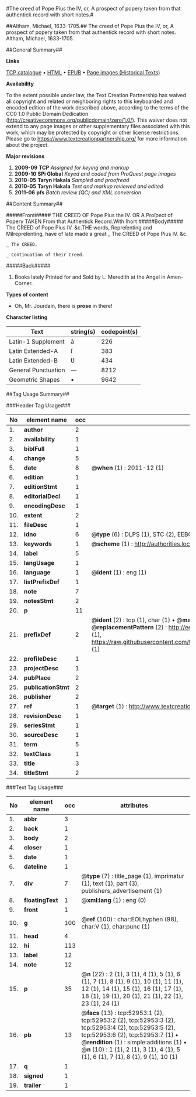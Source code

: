 #The creed of Pope Pius the IV, or, A prospect of popery taken from that authentick record with short notes.#

##Altham, Michael, 1633-1705.##
The creed of Pope Pius the IV, or, A prospect of popery taken from that authentick record with short notes.
Altham, Michael, 1633-1705.

##General Summary##

**Links**

[TCP catalogue](http://www.ota.ox.ac.uk/tcp/)  • 
[HTML](http://tei.it.ox.ac.uk/tcp/Texts-HTML/free/A25/A25226.html)  • 
[EPUB](http://tei.it.ox.ac.uk/tcp/Texts-EPUB/free/A25/A25226.epub) • 
[Page images (Historical Texts)](https://historicaltexts.jisc.ac.uk/eebo-12039410e)

**Availability**

To the extent possible under law, the Text Creation Partnership has waived all copyright and related or neighboring rights to this keyboarded and encoded edition of the work described above, according to the terms of the CC0 1.0 Public Domain Dedication (http://creativecommons.org/publicdomain/zero/1.0/). This waiver does not extend to any page images or other supplementary files associated with this work, which may be protected by copyright or other license restrictions. Please go to https://www.textcreationpartnership.org/ for more information about the project.

**Major revisions**

1. __2009-09__ __TCP__ *Assigned for keying and markup*
1. __2009-10__ __SPi Global__ *Keyed and coded from ProQuest page images*
1. __2010-05__ __Taryn Hakala__ *Sampled and proofread*
1. __2010-05__ __Taryn Hakala__ *Text and markup reviewed and edited*
1. __2011-06__ __pfs__ *Batch review (QC) and XML conversion*

##Content Summary##

#####Front#####
THE CREED OF Pope Pius the IV. OR A Proſpect of Popery TAKEN From that Authentick Record.With ſhort 
#####Body#####
The CREED of Pope Pius IV. &c.THE words, Repreſenting and Miſrepreſenting, have of late made a great
    _ The CREED of Pope Pius IV. &c.

    _ The CREED.

    _ Continuation of their Creed.

#####Back#####

1. Books lately Printed for and Sold by L. Meredith at the Angel in Amen-Corner.

**Types of content**

  * Oh, Mr. Jourdain, there is **prose** in there!

**Character listing**


|Text|string(s)|codepoint(s)|
|---|---|---|
|Latin-1 Supplement|â|226|
|Latin Extended-A|ſ|383|
|Latin Extended-B|Ʋ|434|
|General Punctuation|—|8212|
|Geometric Shapes|▪|9642|

##Tag Usage Summary##

###Header Tag Usage###

|No|element name|occ|attributes|
|---|---|---|---|
|1.|__author__|2||
|2.|__availability__|1||
|3.|__biblFull__|1||
|4.|__change__|5||
|5.|__date__|8| @__when__ (1) : 2011-12 (1)|
|6.|__edition__|1||
|7.|__editionStmt__|1||
|8.|__editorialDecl__|1||
|9.|__encodingDesc__|1||
|10.|__extent__|2||
|11.|__fileDesc__|1||
|12.|__idno__|6| @__type__ (6) : DLPS (1), STC (2), EEBO-CITATION (1), OCLC (1), VID (1)|
|13.|__keywords__|1| @__scheme__ (1) : http://authorities.loc.gov/ (1)|
|14.|__label__|5||
|15.|__langUsage__|1||
|16.|__language__|1| @__ident__ (1) : eng (1)|
|17.|__listPrefixDef__|1||
|18.|__note__|7||
|19.|__notesStmt__|2||
|20.|__p__|11||
|21.|__prefixDef__|2| @__ident__ (2) : tcp (1), char (1)  •  @__matchPattern__ (2) : ([0-9\-]+):([0-9IVX]+) (1), (.+) (1)  •  @__replacementPattern__ (2) : http://eebo.chadwyck.com/downloadtiff?vid=$1&page=$2 (1), https://raw.githubusercontent.com/textcreationpartnership/Texts/master/tcpchars.xml#$1 (1)|
|22.|__profileDesc__|1||
|23.|__projectDesc__|1||
|24.|__pubPlace__|2||
|25.|__publicationStmt__|2||
|26.|__publisher__|2||
|27.|__ref__|1| @__target__ (1) : http://www.textcreationpartnership.org/docs/. (1)|
|28.|__revisionDesc__|1||
|29.|__seriesStmt__|1||
|30.|__sourceDesc__|1||
|31.|__term__|5||
|32.|__textClass__|1||
|33.|__title__|3||
|34.|__titleStmt__|2||


###Text Tag Usage###

|No|element name|occ|attributes|
|---|---|---|---|
|1.|__abbr__|3||
|2.|__back__|1||
|3.|__body__|2||
|4.|__closer__|1||
|5.|__date__|1||
|6.|__dateline__|1||
|7.|__div__|7| @__type__ (7) : title_page (1), imprimatur (1), text (1), part (3), publishers_advertisement (1)|
|8.|__floatingText__|1| @__xml:lang__ (1) : eng (0)|
|9.|__front__|1||
|10.|__g__|100| @__ref__ (100) : char:EOLhyphen (98), char:V (1), char:punc (1)|
|11.|__head__|4||
|12.|__hi__|113||
|13.|__label__|12||
|14.|__note__|12||
|15.|__p__|35| @__n__ (22) : 2 (1), 3 (1), 4 (1), 5 (1), 6 (1), 7 (1), 8 (1), 9 (1), 10 (1), 11 (1), 12 (1), 14 (1), 15 (1), 16 (1), 17 (1), 18 (1), 19 (1), 20 (1), 21 (1), 22 (1), 23 (1), 24 (1)|
|16.|__pb__|13| @__facs__ (13) : tcp:52953:1 (2), tcp:52953:2 (2), tcp:52953:3 (2), tcp:52953:4 (2), tcp:52953:5 (2), tcp:52953:6 (2), tcp:52953:7 (1)  •  @__rendition__ (1) : simple:additions (1)  •  @__n__ (10) : 1 (1), 2 (1), 3 (1), 4 (1), 5 (1), 6 (1), 7 (1), 8 (1), 9 (1), 10 (1)|
|17.|__q__|1||
|18.|__signed__|1||
|19.|__trailer__|1||
